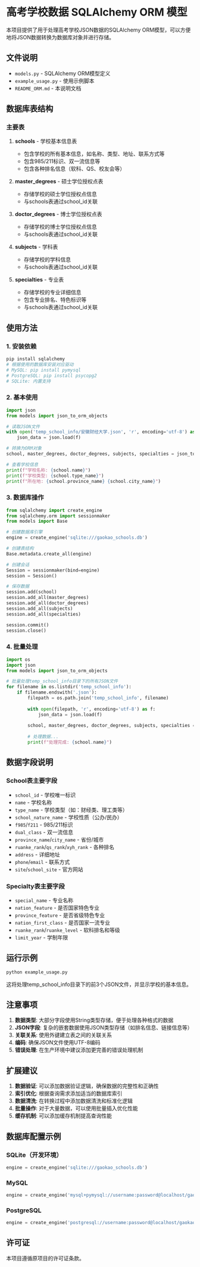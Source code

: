 # 高考学校数据 SQLAlchemy ORM 模型

本项目提供了用于处理高考学校JSON数据的SQLAlchemy ORM模型，可以方便地将JSON数据转换为数据库对象并进行存储。

## 文件说明

- `models.py` - SQLAlchemy ORM模型定义
- `example_usage.py` - 使用示例脚本
- `README_ORM.md` - 本说明文档

## 数据库表结构

### 主要表

1. **schools** - 学校基本信息表
   - 包含学校的所有基本信息，如名称、类型、地址、联系方式等
   - 包含985/211标识、双一流信息等
   - 包含各种排名信息（软科、QS、校友会等）

2. **master_degrees** - 硕士学位授权点表
   - 存储学校的硕士学位授权点信息
   - 与schools表通过school_id关联

3. **doctor_degrees** - 博士学位授权点表
   - 存储学校的博士学位授权点信息
   - 与schools表通过school_id关联

4. **subjects** - 学科表
   - 存储学校的学科信息
   - 与schools表通过school_id关联

5. **specialties** - 专业表
   - 存储学校的专业详细信息
   - 包含专业排名、特色标识等
   - 与schools表通过school_id关联

## 使用方法

### 1. 安装依赖

```bash
pip install sqlalchemy
# 根据使用的数据库安装对应驱动
# MySQL: pip install pymysql
# PostgreSQL: pip install psycopg2
# SQLite: 内置支持
```

### 2. 基本使用

```python
import json
from models import json_to_orm_objects

# 读取JSON文件
with open('temp_school_info/安徽财经大学.json', 'r', encoding='utf-8') as f:
    json_data = json.load(f)

# 转换为ORM对象
school, master_degrees, doctor_degrees, subjects, specialties = json_to_orm_objects(json_data)

# 查看学校信息
print(f"学校名称: {school.name}")
print(f"学校类型: {school.type_name}")
print(f"所在地: {school.province_name} {school.city_name}")
```

### 3. 数据库操作

```python
from sqlalchemy import create_engine
from sqlalchemy.orm import sessionmaker
from models import Base

# 创建数据库引擎
engine = create_engine('sqlite:///gaokao_schools.db')

# 创建表结构
Base.metadata.create_all(engine)

# 创建会话
Session = sessionmaker(bind=engine)
session = Session()

# 保存数据
session.add(school)
session.add_all(master_degrees)
session.add_all(doctor_degrees)
session.add_all(subjects)
session.add_all(specialties)

session.commit()
session.close()
```

### 4. 批量处理

```python
import os
import json
from models import json_to_orm_objects

# 批量处理temp_school_info目录下的所有JSON文件
for filename in os.listdir('temp_school_info'):
    if filename.endswith('.json'):
        filepath = os.path.join('temp_school_info', filename)
        
        with open(filepath, 'r', encoding='utf-8') as f:
            json_data = json.load(f)
        
        school, master_degrees, doctor_degrees, subjects, specialties = json_to_orm_objects(json_data)
        
        # 处理数据...
        print(f"处理完成: {school.name}")
```

## 数据字段说明

### School表主要字段

- `school_id` - 学校唯一标识
- `name` - 学校名称
- `type_name` - 学校类型（如：财经类、理工类等）
- `school_nature_name` - 学校性质（公办/民办）
- `f985`/`f211` - 985/211标识
- `dual_class` - 双一流信息
- `province_name`/`city_name` - 省份/城市
- `ruanke_rank`/`qs_rank`/`xyh_rank` - 各种排名
- `address` - 详细地址
- `phone`/`email` - 联系方式
- `site`/`school_site` - 官方网站

### Specialty表主要字段

- `special_name` - 专业名称
- `nation_feature` - 是否国家特色专业
- `province_feature` - 是否省级特色专业
- `nation_first_class` - 是否国家一流专业
- `ruanke_rank`/`ruanke_level` - 软科排名和等级
- `limit_year` - 学制年限

## 运行示例

```bash
python example_usage.py
```

这将处理temp_school_info目录下的前3个JSON文件，并显示学校的基本信息。

## 注意事项

1. **数据类型**: 大部分字段使用String类型存储，便于处理各种格式的数据
2. **JSON字段**: 复杂的嵌套数据使用JSON类型存储（如排名信息、链接信息等）
3. **关联关系**: 使用外键建立表之间的关联关系
4. **编码**: 确保JSON文件使用UTF-8编码
5. **错误处理**: 在生产环境中建议添加更完善的错误处理机制

## 扩展建议

1. **数据验证**: 可以添加数据验证逻辑，确保数据的完整性和正确性
2. **索引优化**: 根据查询需求添加适当的数据库索引
3. **数据清洗**: 在转换过程中添加数据清洗和标准化逻辑
4. **批量操作**: 对于大量数据，可以使用批量插入优化性能
5. **缓存机制**: 可以添加缓存机制提高查询性能

## 数据库配置示例

### SQLite（开发环境）
```python
engine = create_engine('sqlite:///gaokao_schools.db')
```

### MySQL
```python
engine = create_engine('mysql+pymysql://username:password@localhost/gaokao_schools?charset=utf8mb4')
```

### PostgreSQL
```python
engine = create_engine('postgresql://username:password@localhost/gaokao_schools')
```

## 许可证

本项目遵循原项目的许可证条款。